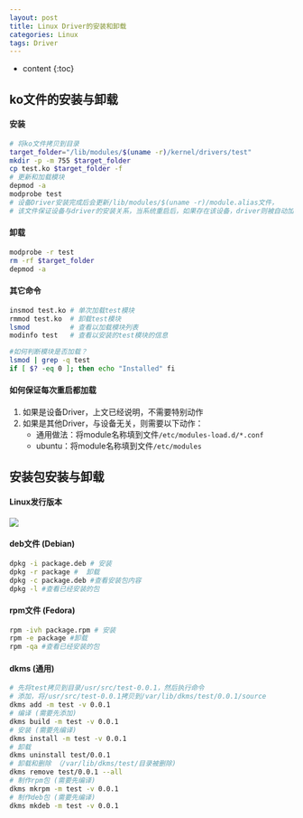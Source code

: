 ```yaml
---
layout: post
title: Linux Driver的安装和卸载
categories: Linux
tags: Driver
---
```


* content
{:toc}

## ko文件的安装与卸载

####  安装

```bash
# 将ko文件拷贝到目录
target_folder="/lib/modules/$(uname -r)/kernel/drivers/test"
mkdir -p -m 755 $target_folder
cp test.ko $target_folder -f
# 更新和加载模块
depmod -a
modprobe test
# 设备Driver安装完成后会更新/lib/modules/$(uname -r)/module.alias文件，
# 该文件保证设备与driver的安装关系，当系统重启后，如果存在该设备，driver则被自动加载
```

<!--more-->

#### 卸载

```bash
modprobe -r test
rm -rf $target_folder
depmod -a
```

#### 其它命令

```bash
insmod test.ko # 单次加载test模块
rmmod test.ko  # 卸载test模块
lsmod          # 查看以加载模块列表
modinfo test   # 查看以安装的test模块的信息

#如何判断模块是否加载？
lsmod | grep -q test
if [ $? -eq 0 ]; then echo "Installed" fi
```

#### 如何保证每次重启都加载

1. 如果是设备Driver，上文已经说明，不需要特别动作
2. 如果是其他Driver，与设备无关，则需要以下动作：
   * 通用做法：将module名称填到文件`/etc/modules-load.d/*.conf`
   * ubuntu：将module名称填到文件`/etc/modules`



## 安装包安装与卸载

#### Linux发行版本

![](https://harmonyhu.github.io/img/linux_tree.jpg)

#### deb文件 (Debian)

```bash
dpkg -i package.deb # 安装
dpkg -r package #  卸载
dpkg -c package.deb #查看安装包内容
dpkg -l #查看已经安装的包
```

#### rpm文件 (Fedora)

```bash
rpm -ivh package.rpm # 安装
rpm -e package #卸载
rpm -qa #查看已经安装的包
```

#### dkms (通用)

```bash
# 先将test拷贝到目录/usr/src/test-0.0.1，然后执行命令
# 添加，将/usr/src/test-0.0.1拷贝到/var/lib/dkms/test/0.0.1/source
dkms add -m test -v 0.0.1
# 编译 (需要先添加)
dkms build -m test -v 0.0.1
# 安装 (需要先编译)
dkms install -m test -v 0.0.1
# 卸载
dkms uninstall test/0.0.1
# 卸载和删除 （/var/lib/dkms/test/目录被删除)
dkms remove test/0.0.1 --all
# 制作rpm包 (需要先编译)
dkms mkrpm -m test -v 0.0.1
# 制作deb包 (需要先编译)
dkms mkdeb -m test -v 0.0.1
```

